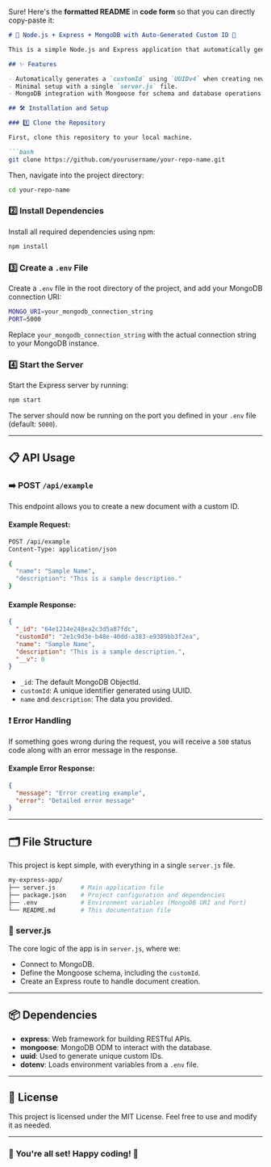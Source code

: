 Sure! Here's the **formatted README** in **code form** so that you can directly copy-paste it:

```markdown
# 🚀 Node.js + Express + MongoDB with Auto-Generated Custom ID 🔑

This is a simple Node.js and Express application that automatically generates an additional unique ID (`customId`) for each document in MongoDB using `UUIDv4`, in addition to the default MongoDB `_id`.

## ✨ Features

- Automatically generates a `customId` using `UUIDv4` when creating new documents.
- Minimal setup with a single `server.js` file.
- MongoDB integration with Mongoose for schema and database operations.

## 🛠️ Installation and Setup

### 1️⃣ Clone the Repository

First, clone this repository to your local machine.

```bash
git clone https://github.com/yourusername/your-repo-name.git
```

Then, navigate into the project directory:

```bash
cd your-repo-name
```

### 2️⃣ Install Dependencies

Install all required dependencies using npm:

```bash
npm install
```

### 3️⃣ Create a `.env` File

Create a `.env` file in the root directory of the project, and add your MongoDB connection URI:

```bash
MONGO_URI=your_mongodb_connection_string
PORT=5000
```

Replace `your_mongodb_connection_string` with the actual connection string to your MongoDB instance.

### 4️⃣ Start the Server

Start the Express server by running:

```bash
npm start
```

The server should now be running on the port you defined in your `.env` file (default: `5000`).

---

## 📋 API Usage

### ➡️ POST `/api/example`

This endpoint allows you to create a new document with a custom ID.

#### Example Request:

```bash
POST /api/example
Content-Type: application/json

{
  "name": "Sample Name",
  "description": "This is a sample description."
}
```

#### Example Response:

```json
{
  "_id": "64e1214e248ea2c3d5a87fdc",
  "customId": "2e1c9d3e-b48e-40dd-a383-e9389bb3f2ea",
  "name": "Sample Name",
  "description": "This is a sample description.",
  "__v": 0
}
```

- `_id`: The default MongoDB ObjectId.
- `customId`: A unique identifier generated using UUID.
- `name` and `description`: The data you provided.

### ❗ Error Handling

If something goes wrong during the request, you will receive a `500` status code along with an error message in the response.

#### Example Error Response:

```json
{
  "message": "Error creating example",
  "error": "Detailed error message"
}
```

---

## 🗂️ File Structure

This project is kept simple, with everything in a single `server.js` file.

```bash
my-express-app/
├── server.js       # Main application file
├── package.json    # Project configuration and dependencies
├── .env            # Environment variables (MongoDB URI and Port)
└── README.md       # This documentation file
```

### 📝 server.js

The core logic of the app is in `server.js`, where we:
- Connect to MongoDB.
- Define the Mongoose schema, including the `customId`.
- Create an Express route to handle document creation.

---

## 📦 Dependencies

- **express**: Web framework for building RESTful APIs.
- **mongoose**: MongoDB ODM to interact with the database.
- **uuid**: Used to generate unique custom IDs.
- **dotenv**: Loads environment variables from a `.env` file.

---

## 📜 License

This project is licensed under the MIT License. Feel free to use and modify it as needed.

---

### 🎉 You're all set! Happy coding! 🚀
```
